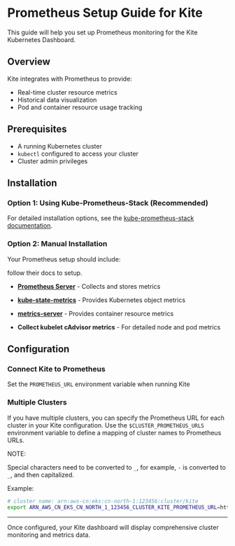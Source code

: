 # Prometheus Setup Guide for Kite

This guide will help you set up Prometheus monitoring for the Kite Kubernetes Dashboard.

## Overview

Kite integrates with Prometheus to provide:

- Real-time cluster resource metrics
- Historical data visualization
- Pod and container resource usage tracking

## Prerequisites

- A running Kubernetes cluster
- `kubectl` configured to access your cluster
- Cluster admin privileges

## Installation

### Option 1: Using Kube-Prometheus-Stack (Recommended)

For detailed installation options, see the [kube-prometheus-stack documentation](https://github.com/prometheus-community/helm-charts/tree/main/charts/kube-prometheus-stack).

### Option 2: Manual Installation

Your Prometheus setup should include:

follow their docs to setup.

- **[Prometheus Server](https://prometheus.io/docs/prometheus/latest/installation/)** - Collects and stores metrics

- **[kube-state-metrics](https://github.com/kubernetes/kube-state-metrics)** - Provides Kubernetes object metrics

- **[metrics-server](https://github.com/kubernetes-sigs/metrics-server)** - Provides container resource metrics

- **Collect kubelet cAdvisor metrics** - For detailed node and pod metrics

## Configuration

### Connect Kite to Prometheus

Set the `PROMETHEUS_URL` environment variable when running Kite

### Multiple Clusters

If you have multiple clusters, you can specify the Prometheus URL for each cluster in your Kite configuration. Use the `$CLUSTER_PROMETHEUS_URLS` environment variable to define a mapping of cluster names to Prometheus URLs.

NOTE:

Special characters need to be converted to `_`, for example, `-` is converted to `_`, and then capitalized.

Example:

```bash
# cluster name: arn:aws-cn:eks:cn-north-1:123456:cluster/kite
export ARN_AWS_CN_EKS_CN_NORTH_1_123456_CLUSTER_KITE_PROMETHEUS_URL=http://localhost:9090
```

---

Once configured, your Kite dashboard will display comprehensive cluster monitoring and metrics data.
